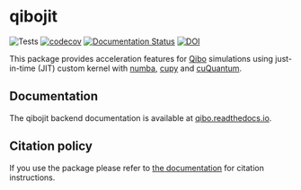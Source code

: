 # qibojit

![Tests](https://github.com/qiboteam/qibojit/workflows/Tests/badge.svg)
[![codecov](https://codecov.io/gh/qiboteam/qibojit/branch/main/graph/badge.svg?token=580GFLLFNN)](https://codecov.io/gh/qiboteam/qibojit)
[![Documentation Status](https://readthedocs.org/projects/qibo/badge/?version=latest)](https://qibo.readthedocs.io/en/latest/?badge=latest)
[![DOI](https://zenodo.org/badge/360678684.svg)](https://zenodo.org/badge/latestdoi/360678684)

This package provides acceleration features for [Qibo](https://github.com/qiboteam/qibo) simulations using just-in-time (JIT) custom kernel with [numba](https://numba.pydata.org/), [cupy](https://cupy.dev/) and [cuQuantum](https://developer.nvidia.com/cuquantum-sdk).

## Documentation

The qibojit backend documentation is available at [qibo.readthedocs.io](https://qibo.readthedocs.io/en/stable/installation.html).

## Citation policy

If you use the package please refer to [the documentation](https://qibo.readthedocs.io/en/stable/appendix/citing-qibo.html) for citation instructions.
